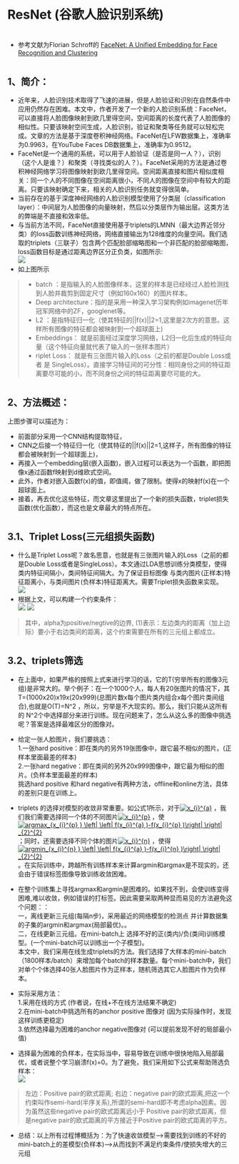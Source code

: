 ﻿ResNet (谷歌人脸识别系统)
====  
#
* 参考文献为Florian Schroff的 [FaceNet: A Unified Embedding for Face Recognition and Clustering](https://arxiv.org/abs/1503.03832) 

#
1、简介：
-------
* 近年来，人脸识别技术取得了飞速的进展，但是人脸验证和识别在自然条件中应用仍然存在困难。本文中，作者开发了一个新的人脸识别系统：FaceNet，可以直接将人脸图像映射到欧几里得空间，空间距离的长度代表了人脸图像的相似性。只要该映射空间生成，人脸识别，验证和聚类等任务就可以轻松完成。文章的方法是基于深度卷积神经网络。FaceNet在LFW数据集上，准确率为0.9963，在YouTube Faces DB数据集上，准确率为0.9512。
* FaceNet是一个通用的系统，可以用于人脸验证（是否是同一人？），识别（这个人是谁？）和聚类（寻找类似的人？）。FaceNet采用的方法是通过卷积神经网络学习将图像映射到欧几里得空间。空间距离直接和图片相似度相关：同一个人的不同图像在空间距离很小，不同人的图像在空间中有较大的距离。只要该映射确定下来，相关的人脸识别任务就变得很简单。
* 当前存在的基于深度神经网络的人脸识别模型使用了分类层（classification layer）：中间层为人脸图像的向量映射，然后以分类层作为输出层。这类方法的弊端是不直接和效率低。
* 与当前方法不同，FaceNet直接使用基于triplets的LMNN（最大边界近邻分类）的loss函数训练神经网络，网络直接输出为128维度的向量空间。我们选取的triplets（三联子）包含两个匹配脸部缩略图和一个非匹配的脸部缩略图，loss函数目标是通过距离边界区分正负类，如图所示:<br>
![](https://pic2.zhimg.com/80/v2-ced157b8ca1fa96603c30b651eb2e1e0_hd.jpg)
* 如上图所示
>* batch ：是指输入的人脸图像样本，这里的样本是已经经过人脸检测找到人脸并裁剪到固定尺寸（例如160x160）的图片样本。
>* Deep architecture：指的是采用一种深入学习架构例如imagenet历年冠军网络中的ZF，googlenet等。
>* L2 ：是指特征归一化（使其特征的||f(x)||2=1,这里是2次方的意思。这样所有图像的特征都会被映射到一个超球面上)
>* Embeddings： 就是前面经过深度学习网络，L2归一化后生成的特征向量（这个特征向量就代表了输入的一张样本图片）
>* riplet Loss： 就是有三张图片输入的Loss（之前的都是Double Loss或者 是 SingleLoss）。直接学习特征间的可分性：相同身份之间的特征距离要尽可能的小，而不同身份之间的特征距离要尽可能的大。
#
2、方法概述：
-------
上图步骤可以描述为：

* 前面部分采用一个CNN结构提取特征，
* CNN之后接一个特征归一化（使其特征的||f(x)||2=1,这样子，所有图像的特征都会被映射到一个超球面上)，
* 再接入一个embedding层(嵌入函数)，嵌入过程可以表达为一个函数，即把图像x通过函数f映射到d维欧式空间。
* 此外，作者对嵌入函数f(x)的值，即值阈，做了限制。使得x的映射f(x)在一个超球面上。
* 接着，再去优化这些特征，而文章这里提出了一个新的损失函数，triplet损失函数(优化函数），而这也是文章最大的特点所在。

#
3.1、Triplet Loss(三元组损失函数)
-------
* 什么是Triplet Loss呢？故名思意，也就是有三张图片输入的Loss（之前的都是Double Loss或者是SingleLoss）。本文通过LDA思想训练分类模型，使得类内特征间隔小，类间特征间隔大。为了保证目标图像 与类内图片(正样本)特征距离小，与类间图片(负样本)特征距离大。需要Triplet损失函数来实现。<br>
![](https://pic2.zhimg.com/80/v2-e97dea2c74c31b53803925294983b7c8_hd.jpg)
* 根据上文，可以构建一个约束条件：<br>
![](https://pic2.zhimg.com/80/v2-fb0de06aa80bfd4bb6eb9a24f9855c6b_hd.jpg)
![](https://pic3.zhimg.com/80/v2-89f6cb30446edc2f7748ed0541d1aeba_hd.jpg)

> 其中，alpha为positive/negtive的边界, (1)表示：左边类内的距离（加上边际）要小于右边类间的距离，这个约束需要在所有的三元组上都成立。

#
3.2、triplets筛选
-------
* 在上面中，如果严格的按照上式来进行学习的话，它的T(穷举所有的图像3元组)是非常大的。举个例子：在一个1000个人，每人有20张图片的情况下，其T=(1000x20)x19x(20x999)(总图片数x每个图片类内组合x每个图片类间组合),也就是O(T)=N^2 ，所以，穷举是不大现实的。那么，我们只能从这所有的 N^2个中选择部分来进行训练。现在问题来了，怎么从这么多的图像中挑选呢？答案是选择最难区分的图像对。

* 给定一张人脸图片，我们要挑选：<br>
    1.一张hard positive：即在类内的另外19张图像中，跟它最不相似的图片。(正样本里面最差的样本)<br>
    2.一张hard negative：即在类间的另外20x999图像中，跟它最为相似的图片。(负样本里面最差的样本)<br>
    挑选hard positive 和hard negative有两种方法，offline和online方法，具体的差别只是在训练上。<br>
* triplets 的选择对模型的收敛非常重要。如公式1所示，对于<a href="https://www.codecogs.com/eqnedit.php?latex=\inline&space;x_{i}^{a}" target="_blank"><img src="https://latex.codecogs.com/png.latex?\inline&space;x_{i}^{a}" title="x_{i}^{a}" /></a> ，我们我们需要选择同一个体的不同图片<a href="https://www.codecogs.com/eqnedit.php?latex=\inline&space;x_{i}^{p}" target="_blank"><img src="https://latex.codecogs.com/png.latex?\inline&space;x_{i}^{p}" title="x_{i}^{p}" /></a> ，使<a href="https://www.codecogs.com/eqnedit.php?latex=\inline&space;argmax_{x_{i}^{p}&space;}&space;\left|&space;\left|&space;f(x_{i}^{a}&space;)-f(x_{i}^{p}&space;)\right|&space;\right|&space;_{2}^{2}" target="_blank"><img src="https://latex.codecogs.com/png.latex?\inline&space;argmax_{x_{i}^{p}&space;}&space;\left|&space;\left|&space;f(x_{i}^{a}&space;)-f(x_{i}^{p}&space;)\right|&space;\right|&space;_{2}^{2}" title="argmax_{x_{i}^{p} } \left| \left| f(x_{i}^{a} )-f(x_{i}^{p} )\right| \right| _{2}^{2}" /></a> ；同时，还需要选择不同个体的图片<a href="https://www.codecogs.com/eqnedit.php?latex=\inline&space;x_{i}^{n}" target="_blank"><img src="https://latex.codecogs.com/png.latex?\inline&space;x_{i}^{n}" title="x_{i}^{n}" /></a> ，使得<a href="https://www.codecogs.com/eqnedit.php?latex=\inline&space;argmin_{x_{i}^{n}&space;}&space;\left|&space;\left|&space;f(x_{i}^{a}&space;)-f(x_{i}^{n}&space;)\right|&space;\right|&space;_{2}^{2}" target="_blank"><img src="https://latex.codecogs.com/png.latex?\inline&space;argmin_{x_{i}^{n}&space;}&space;\left|&space;\left|&space;f(x_{i}^{a}&space;)-f(x_{i}^{n}&space;)\right|&space;\right|&space;_{2}^{2}" title="argmin_{x_{i}^{n} } \left| \left| f(x_{i}^{a} )-f(x_{i}^{n} )\right| \right| _{2}^{2}" /></a>。在实际训练中，跨越所有训练样本来计算argmin和argmax是不现实的，还会由于错误标签图像导致训练收敛困难。
* 在整个训练集上寻找argmax和argmin是困难的。如果找不到，会使训练变得困难,难以收敛，例如错误的打标签。因此需要采取两种显而易见的方法避免这个问题：：<br>
一，离线更新三元组(每隔n步)，采用最近的网络模型的检测点 并计算数据集的子集的argmin和argmax(局部最优)。。<br>
二，在线更新三元组。在mini-batch上 选择不好的正(类内)/负(类间)训练模型。(一个mini-batch可以训练出一个子模型)。<br>
本文中，我们采用在线生成triplets的方法。我们选择了大样本的mini-batch（1800样本/batch）来增加每个batch的样本数量。每个mini-batch中，我们对单个个体选择40张人脸图片作为正样本，随机筛选其它人脸图片作为负样本。
* 实际采用方法：<br>
    1.采用在线的方式 (作者说，在线+不在线方法结果不确定)<br>
    2.在mini-batch中挑选所有的anchor positive 图像对 (因为实际操作时，发现这样训练更稳定)<br>
    3.依然选择最为困难的anchor negative图像对 (可以提前发现不好的局部最小值)<br>
* 选择最为困难的负样本，在实际当中，容易导致在训练中很快地陷入局部最优，或者说整个学习崩溃f(x)=0。为了避免，我们采用如下公式来帮助筛选负样本：<br>
![](https://pic3.zhimg.com/80/v2-2af5cd0d92a4ab587cf44db2b463241a_hd.jpg)
> 左边：Positive pair的欧式距离; 右边：negative pair的欧式距离,把这一个约束叫作semi-hard(半序关系),所谓的semi-hard即不考虑alpha因素。因为虽然这些negative pair的欧式距离远小于 Positive pair的欧式距离，但是negative pair的欧式距离的平方接近于Positive pair的欧式距离的平方。
* 总结：以上所有过程博概括为：为了快速收敛模型-->需要找到训练的不好的mini-batch上的差模型(负样本)-->从而找到不满足约束条件/使损失增大的三元组
